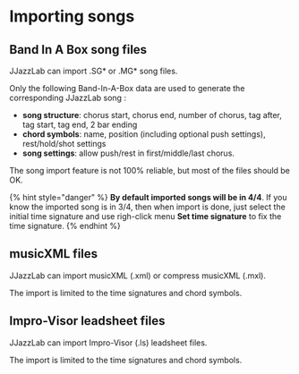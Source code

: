 # Importing songs

## Band In A Box song files

JJazzLab can import .SG\* or .MG\* song files.

Only the following Band-In-A-Box data are used to generate the corresponding JJazzLab song :

* **song structure**: chorus start, chorus end, number of chorus, tag after, tag start, tag end, 2 bar ending
* **chord symbols**: name, position \(including optional push settings\), rest/hold/shot settings
* **song settings**: allow push/rest in first/middle/last chorus.

The song import feature is not 100% reliable, but most of the files should be OK.

{% hint style="danger" %}
**By default imported songs will be in 4/4**. If you know the imported song is in 3/4, then when import is done, just select the initial time signature and use righ-click menu **Set time signature** to fix the time signature.
{% endhint %}

## musicXML files

JJazzLab can import musicXML \(.xml\) or compress musicXML \(.mxl\). 

The import is limited to the time signatures and chord symbols.

## Impro-Visor leadsheet files

JJazzLab can import Impro-Visor \(.ls\) leadsheet files. 

The import is limited to the time signatures and chord symbols.



